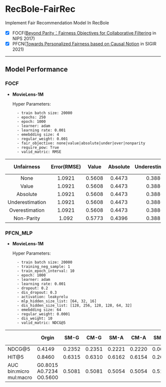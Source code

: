 # RecBole-FairRec
Implement Fair Recommendation Model In RecBole
- [x] FOCF([Beyond Parity：Fairness Objectives for Collaborative Filtering](https://proceedings.neurips.cc/paper/2017/hash/e6384711491713d29bc63fc5eeb5ba4f-Abstract.html) in NIPS 2017)
- [x] PFCN([Towards Personalized Fairness based on Causal Notion](https://dl.acm.org/doi/abs/10.1145/3404835.3462966?casa_token=zzHePKuKP6AAAAAA:YzZp_qUbzsgd3TXWCAGSRAfEHO2oM0_BuWZ5uZlfj_rudqKGYq8douOaZ0GoizxP54jtz3JDFw725xo) in SIGIR 2021)
-------------------------------------------------------------
## Model Performance
### FOCF
- **MovieLens-1M**  
    
    Hyper Parameters:

        - train batch size: 20000
        - epochs: 250
        - epoch: 1000
        - learner: adam
        - learning rate: 0.001 
        - emebdding size: 4  
        - regular_weight: 0.001
        - fair_objective: none|value|absolute|under|over|nonparity
        - require_pow: True
        - valid_matric: RMSE

| Unfairness | Error(RMSE) | Value | Absolute | Underestimation | Overestimation | Non-Parity |
|:-:| :-:| :-: | :-: | :-: | :-: | :-: |
| None | 1.0921 | 0.5608 | 0.4473 | 0.3886 | 0.1722 | 0.0391 |
| Value | 1.0921 | 0.5608 | 0.4473 | 0.3886 | 0.1722 | 0.0391 |
| Absolute | 1.0921 | 0.5608 | 0.4473 | 0.3886 | 0.1722 | 0.0391 |
| Underestimation | 1.0921 | 0.5608 | 0.4473 | 0.3886 | 0.1722 | 0.0391 |
| Overestimation | 1.0921 | 0.5608 | 0.4473 | 0.3886 | 0.1722 | 0.0391 |
| Non-Parity| 1.092 | 0.5773 | 0.4396 | 0.3881 | 0.1892 | 0.0272 |

### PFCN_MLP
- **MovieLens-1M**

    Hyper Parameters:

        - train batch size: 20000
        - training_neg_sample: 1
        - train_epoch_interval: 10
        - epoch: 1000
        - learner: adam
        - learning rate: 0.001 
        - dropout: 0.2
        - dis_dropout: 0.3
        - activation: leakyrelu
        - mlp_hidden_size_list: [64, 32, 16]
        - dis_hidden_size_list: [128, 256, 128, 128, 64, 32]
        - emebdding size: 64  
        - regular_weight: 0.0001
        - dis_weight: 10
        - valid_matric: NDCG@5

|   | Orgin| SM-G | CM-G  |  SM-A | CM-A  |  SM-O | CM-O | SM-GA | CM-GA | SM-GO | CM-GO | SM-AO | CM-AO | SM-GAO | CM-GAO |
|---|---|---|---|---|---|---|---|---|---|---|---|---|---|---|---|
|  NDCG@5 | 0.4149  | 0.2352 | 0.2351 | 0.2221 | 0.2220 | 0.0648 | 0.0648 | 0.2149 | 0.2190 | 0.2375 |  0.0649 | 0.2177  |0.0650 |   |   |
|  HIT@5 | 0.8460  | 0.6315 | 0.6310 | 0.6162 | 0.6154 | 0.2619 | 0.2619 | 0.5950 | 0.5975 | 0.6253| 0.2531 | 0.6041 | 0.2576 |   |   |
|  AUC<br/>bin:micro<br/>mul:macro |  G0.8015<br/>A0.7234<br/>O0.5600 | 0.5081  | 0.5081  | 0.5054  | 0.5054  | 0.5154  |  0.5154 |  G0.5128<br/>A0.5117 | G0.5063<br/>A0.5148 | G0.5122<br/>O0.5072  | G0.5393<br/>O0.5247  |  A0.5154<br/>G0.5286 | A0.5054<br/>O0.5171  |   |   |

